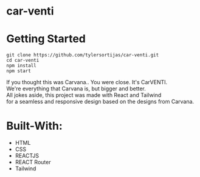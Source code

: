 # car-venti

# Getting Started
```
git clone https://github.com/tylersortijas/car-venti.git
cd car-venti
npm install
npm start
```

If you thought this was Carvana.. You were close. It's CarVENTI.<br /> 
We're everything that Carvana is, but bigger and better.<br />
All jokes aside, this project was made with React and Tailwind<br /> for a seamless and responsive design
based on the designs from Carvana.

# Built-With:
- HTML
- CSS
- REACTJS
- REACT Router
- Tailwind
